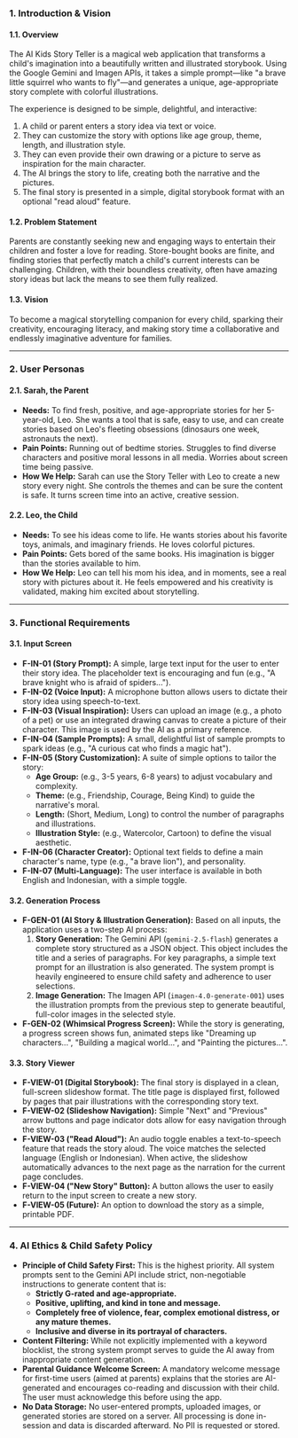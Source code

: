 ### 1. Introduction & Vision

#### 1.1. Overview

The AI Kids Story Teller is a magical web application that transforms a child's imagination into a beautifully written and illustrated storybook. Using the Google Gemini and Imagen APIs, it takes a simple prompt—like "a brave little squirrel who wants to fly"—and generates a unique, age-appropriate story complete with colorful illustrations.

The experience is designed to be simple, delightful, and interactive:
1.  A child or parent enters a story idea via text or voice.
2.  They can customize the story with options like age group, theme, length, and illustration style.
3.  They can even provide their own drawing or a picture to serve as inspiration for the main character.
4.  The AI brings the story to life, creating both the narrative and the pictures.
5.  The final story is presented in a simple, digital storybook format with an optional "read aloud" feature.

#### 1.2. Problem Statement

Parents are constantly seeking new and engaging ways to entertain their children and foster a love for reading. Store-bought books are finite, and finding stories that perfectly match a child's current interests can be challenging. Children, with their boundless creativity, often have amazing story ideas but lack the means to see them fully realized.

#### 1.3. Vision

To become a magical storytelling companion for every child, sparking their creativity, encouraging literacy, and making story time a collaborative and endlessly imaginative adventure for families.

---

### 2. User Personas

#### 2.1. Sarah, the Parent

*   **Needs:** To find fresh, positive, and age-appropriate stories for her 5-year-old, Leo. She wants a tool that is safe, easy to use, and can create stories based on Leo's fleeting obsessions (dinosaurs one week, astronauts the next).
*   **Pain Points:** Running out of bedtime stories. Struggles to find diverse characters and positive moral lessons in all media. Worries about screen time being passive.
*   **How We Help:** Sarah can use the Story Teller with Leo to create a new story every night. She controls the themes and can be sure the content is safe. It turns screen time into an active, creative session.

#### 2.2. Leo, the Child

*   **Needs:** To see his ideas come to life. He wants stories about his favorite toys, animals, and imaginary friends. He loves colorful pictures.
*   **Pain Points:** Gets bored of the same books. His imagination is bigger than the stories available to him.
*   **How We Help:** Leo can tell his mom his idea, and in moments, see a real story with pictures about it. He feels empowered and his creativity is validated, making him excited about storytelling.

---

### 3. Functional Requirements

#### 3.1. Input Screen

*   **F-IN-01 (Story Prompt):** A simple, large text input for the user to enter their story idea. The placeholder text is encouraging and fun (e.g., "A brave knight who is afraid of spiders...").
*   **F-IN-02 (Voice Input):** A microphone button allows users to dictate their story idea using speech-to-text.
*   **F-IN-03 (Visual Inspiration):** Users can upload an image (e.g., a photo of a pet) or use an integrated drawing canvas to create a picture of their character. This image is used by the AI as a primary reference.
*   **F-IN-04 (Sample Prompts):** A small, delightful list of sample prompts to spark ideas (e.g., "A curious cat who finds a magic hat").
*   **F-IN-05 (Story Customization):** A suite of simple options to tailor the story:
    *   **Age Group:** (e.g., 3-5 years, 6-8 years) to adjust vocabulary and complexity.
    *   **Theme:** (e.g., Friendship, Courage, Being Kind) to guide the narrative's moral.
    *   **Length:** (Short, Medium, Long) to control the number of paragraphs and illustrations.
    *   **Illustration Style:** (e.g., Watercolor, Cartoon) to define the visual aesthetic.
*   **F-IN-06 (Character Creator):** Optional text fields to define a main character's name, type (e.g., "a brave lion"), and personality.
*   **F-IN-07 (Multi-Language):** The user interface is available in both English and Indonesian, with a simple toggle.

#### 3.2. Generation Process

*   **F-GEN-01 (AI Story & Illustration Generation):** Based on all inputs, the application uses a two-step AI process:
    1.  **Story Generation:** The Gemini API (`gemini-2.5-flash`) generates a complete story structured as a JSON object. This object includes the title and a series of paragraphs. For key paragraphs, a simple text prompt for an illustration is also generated. The system prompt is heavily engineered to ensure child safety and adherence to user selections.
    2.  **Image Generation:** The Imagen API (`imagen-4.0-generate-001`) uses the illustration prompts from the previous step to generate beautiful, full-color images in the selected style.
*   **F-GEN-02 (Whimsical Progress Screen):** While the story is generating, a progress screen shows fun, animated steps like "Dreaming up characters...", "Building a magical world...", and "Painting the pictures...".

#### 3.3. Story Viewer

*   **F-VIEW-01 (Digital Storybook):** The final story is displayed in a clean, full-screen slideshow format. The title page is displayed first, followed by pages that pair illustrations with the corresponding story text.
*   **F-VIEW-02 (Slideshow Navigation):** Simple "Next" and "Previous" arrow buttons and page indicator dots allow for easy navigation through the story.
*   **F-VIEW-03 ("Read Aloud"):** An audio toggle enables a text-to-speech feature that reads the story aloud. The voice matches the selected language (English or Indonesian). When active, the slideshow automatically advances to the next page as the narration for the current page concludes.
*   **F-VIEW-04 ("New Story" Button):** A button allows the user to easily return to the input screen to create a new story.
*   **F-VIEW-05 (Future):** An option to download the story as a simple, printable PDF.

---

### 4. AI Ethics & Child Safety Policy

*   **Principle of Child Safety First:** This is the highest priority. All system prompts sent to the Gemini API include strict, non-negotiable instructions to generate content that is:
    *   **Strictly G-rated and age-appropriate.**
    *   **Positive, uplifting, and kind in tone and message.**
    *   **Completely free of violence, fear, complex emotional distress, or any mature themes.**
    *   **Inclusive and diverse in its portrayal of characters.**
*   **Content Filtering:** While not explicitly implemented with a keyword blocklist, the strong system prompt serves to guide the AI away from inappropriate content generation.
*   **Parental Guidance Welcome Screen:** A mandatory welcome message for first-time users (aimed at parents) explains that the stories are AI-generated and encourages co-reading and discussion with their child. The user must acknowledge this before using the app.
*   **No Data Storage:** No user-entered prompts, uploaded images, or generated stories are stored on a server. All processing is done in-session and data is discarded afterward. No PII is requested or stored.